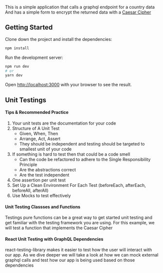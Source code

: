 This is a simple application that calls a graphql endpoint for a country data
And has a simple form to encrypt the returned data with a [Caesar Cipher](https://en.wikipedia.org/wiki/Caesar_cipher)

## Getting Started

Clone down the project and install the dependencies:

```bash
npm install
```

Run the development server:

```bash
npm run dev
# or
yarn dev
```

Open [http://localhost:3000](http://localhost:3000) with your browser to see the result.

## Unit Testings
#### Tips & Recommended Practice
1. Your unit tests are the documentation for your code
2. Structure of A Unit Test
   - Given, When, Then
   - Arrange, Act, Assert
   - They should be independent and testing should be targeted to smallest unit of your code
3. If something is hard to test then that could be a code smell
   - Can the code be refactored to adhere to the Single Responsibility Principle
   - Are the abstractions correct
   - Are the test independent
4. One assertion per unit test
5. Set Up a Clean Environment For Each Test (beforeEach, afterEach, beforeAll, afterAll)
6. Use Mocks to test effectively


#### Unit Testing Classses and Functions
Testings pure functions can be a great way to get started unit testing and get familiar with the testing framework you are using.
For this example, we will test a function that implements the Caesar Cipher

#### React Unit Testing with GraphQL Dependencies
react-testing-library makes it easier to test how the user will interact with our app. 
As we dive deeper we will take a look at how we can mock external graphql calls 
and test how our app is being used based on those dependencies






